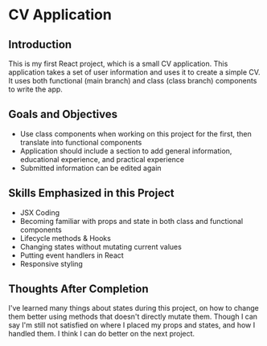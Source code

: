 # CV Application

## Introduction

This is my first React project, which is a small CV application. This application takes a set of user information and uses it to create a simple CV. It uses both functional (main branch) and class (class branch) components to write the app.

## Goals and Objectives

- Use class components when working on this project for the first, then translate into functional components
- Application should include a section to add general information, educational experience, and practical experience
- Submitted information can be edited again

## Skills Emphasized in this Project

- JSX Coding
- Becoming familiar with props and state in both class and functional components
- Lifecycle methods & Hooks
- Changing states without mutating current values
- Putting event handlers in React
- Responsive styling

## Thoughts After Completion

I've learned many things about states during this project, on how to change them better using methods that doesn't directly mutate them. Though I can say I'm still not satisfied on where I placed my props and states, and how I handled them. I think I can do better on the next project.

